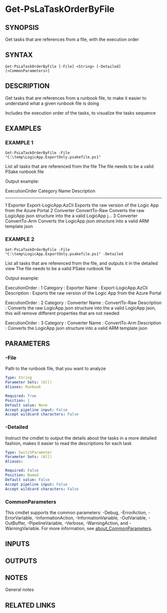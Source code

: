 ﻿---
external help file: PsLogicAppExtractor-help.xml
Module Name: PsLogicAppExtractor
online version:
schema: 2.0.0
---

# Get-PsLaTaskOrderByFile

## SYNOPSIS
Get tasks that are references from a file, with the execution order

## SYNTAX

```
Get-PsLaTaskOrderByFile [-File] <String> [-Detailed] [<CommonParameters>]
```

## DESCRIPTION
Get tasks that are references from a runbook file, to make it easier to understand what a given runbook file is doing

Includes the execution order of the tasks, to visualize the tasks sequence

## EXAMPLES

### EXAMPLE 1
```
Get-PsLaTaskOrderByFile -File "C:\temp\LogicApp.ExportOnly.psakefile.ps1"
```

List all tasks that are referenced from the file
The file needs to be a valid PSake runbook file

Output example:

ExecutionOrder Category  Name                     Description
-------------- --------  ----                     -----------
1 Exporter  Export-LogicApp.AzCli    Exports the raw version of the Logic App from the Azure Portal
2 Converter ConvertTo-Raw Converts the raw LogicApp json structure into the a valid LogicApp j…
3 Converter ConvertTo-Arm            Converts the LogicApp json structure into a valid ARM template json

### EXAMPLE 2
```
Get-PsLaTaskOrderByFile -File "C:\temp\LogicApp.ExportOnly.psakefile.ps1" -Detailed
```

List all tasks that are referenced from the file, and outputs it in the detailed view
The file needs to be a valid PSake runbook file

Output example:

ExecutionOrder : 1
Category       : Exporter
Name           : Export-LogicApp.AzCli
Description    : Exports the raw version of the Logic App from the Azure Portal

ExecutionOrder : 2
Category       : Converter
Name           : ConvertTo-Raw
Description    : Converts the raw LogicApp json structure into the a valid LogicApp json,
this will remove different properties that are not needed

ExecutionOrder : 3
Category       : Converter
Name           : ConvertTo-Arm
Description    : Converts the LogicApp json structure into a valid ARM template json

## PARAMETERS

### -File
Path to the runbook file, that you want to analyze

```yaml
Type: String
Parameter Sets: (All)
Aliases: Runbook

Required: True
Position: 1
Default value: None
Accept pipeline input: False
Accept wildcard characters: False
```

### -Detailed
Instruct the cmdlet to output the details about the tasks in a more detailed fashion, makes it easier to read the descriptions for each task

```yaml
Type: SwitchParameter
Parameter Sets: (All)
Aliases:

Required: False
Position: Named
Default value: False
Accept pipeline input: False
Accept wildcard characters: False
```

### CommonParameters
This cmdlet supports the common parameters: -Debug, -ErrorAction, -ErrorVariable, -InformationAction, -InformationVariable, -OutVariable, -OutBuffer, -PipelineVariable, -Verbose, -WarningAction, and -WarningVariable. For more information, see [about_CommonParameters](http://go.microsoft.com/fwlink/?LinkID=113216).

## INPUTS

## OUTPUTS

## NOTES
General notes

## RELATED LINKS
